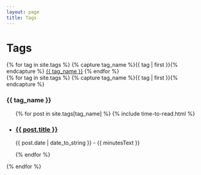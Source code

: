```yaml
---
layout: page
title: Tags
---
```


<h1 class="tags-title">Tags</h1>
<div class="tags-list">
	{% for tag in site.tags %}
		{% capture tag_name %}{{ tag | first }}{% endcapture %}
		<a class="tag-link" href="#{{ tag_name }}">{{ tag_name }}</a>
	{% endfor %}
</div>

<div class="tags-index">
	{% for tag in site.tags %}
		{% capture tag_name %}{{ tag | first }}{% endcapture %}
		<h3>{{ tag_name }}</h3>
		<ul id="{{ tag_name }}">
			{% for post in site.tags[tag_name] %}
				{% include time-to-read.html %}
				<li class="post-short">
		      <a href="{{ site.baseurl | append: post.url }}"><h3>{{ post.title }}</h3></a>
		      <p class="date">{{ post.date | date_to_string }} <span class="reading-time"> - {{ minutesText }}</span></p>
		    </li>
			{% endfor %}
		</ul>
	{% endfor %}
</div>